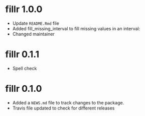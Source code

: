 # fillr 1.0.0

* Update `README.Rmd` file
* Added fill_missing_interval to fill missing values in an interval: 
* Changed maintainer

# fillr 0.1.1

* Spell check

# fillr 0.1.0

* Added a `NEWS.md` file to track changes to the package.
* Travis file updated to check for different releases

